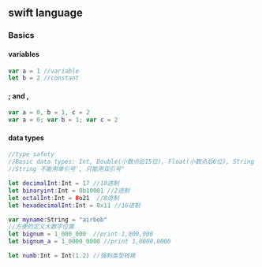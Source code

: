 ## swift language

### Basics

#### variables
```swift
var a = 1 //variable
let b = 2 //constant
```

#### ; and ,
```swift
var a = 0, b = 1, c = 2
var a = 0; var b = 1; var c = 2 
```

#### data types
```swift
//type safety
//Basic data types: Int, Double(小数点后15位), Float(小数点后6位), String
//String 不能用单引号', 只能用双引号"

let decimalInt:Int = 17 //10进制
let binaryint:Int = 0b10001 //2进制
let octalInt:Int = 0o21  //8进制
let hexadecimalInt:Int = 0x11 //16进制

var myname:String = "airbob"
//方便的定义大数字位置
let bignum = 1_000_000  //print 1,000,000
let bignum_a = 1_0000_0000 //print 1,0000,0000

let numb:Int = Int(1.2) //强制类型转换
```
